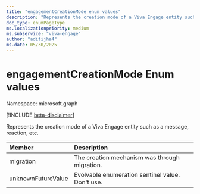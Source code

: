 ```yaml
---
title: "engagementCreationMode enum values"
description: "Represents the creation mode of a Viva Engage entity such as a message, reaction, etc."
doc_type: enumPageType
ms.localizationpriority: medium
ms.subservice: "viva-engage"
author: "aditijha4"
ms.date: 05/30/2025
---
```


# engagementCreationMode Enum values

Namespace: microsoft.graph

[!INCLUDE [beta-disclaimer](../../includes/beta-disclaimer.md)]

Represents the creation mode of a Viva Engage entity such as a message, reaction, etc.

| Member | Description |
|:---------------|:----------|
| migration | The creation mechanism was through migration.  |
| unknownFutureValue | Evolvable enumeration sentinel value. Don't use.|